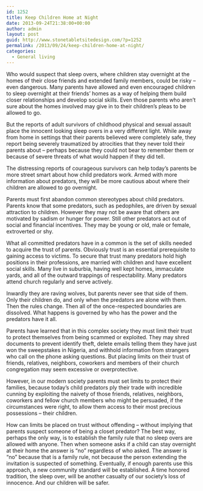 ```yaml
---
id: 1252
title: Keep Children Home at Night
date: 2013-09-24T21:38:00+00:00
author: admin
layout: post
guid: http://www.stonetabletsitedesign.com/?p=1252
permalink: /2013/09/24/keep-children-home-at-night/
categories:
  - General living
---
```

Who would suspect that sleep overs, where children stay overnight at the homes of their close friends and extended family members, could be risky – even dangerous. Many parents have allowed and even encouraged children to sleep overnight at their friends&#8217; homes as a way of helping them build closer relationships and develop social skills. Even those parents who aren&#8217;t sure about the homes involved may give in to their children&#8217;s pleas to be allowed to go.

But the reports of adult survivors of childhood physical and sexual assault place the innocent looking sleep overs in a very different light. While away from home in settings that their parents believed were completely safe, they report being severely traumatized by atrocities that they never told their parents about – perhaps because they could not bear to remember them or because of severe threats of what would happen if they did tell.

The distressing reports of courageous survivors can help today&#8217;s parents be more street smart about how child predators work. Armed with more information about predators, they will be more cautious about where their children are allowed to go overnight.

Parents must first abandon common stereotypes about child predators. Parents know that some predators, such as pedophiles, are driven by sexual attraction to children. However they may not be aware that others are motivated by sadism or hunger for power. Still other predators act out of social and financial incentives. They may be young or old, male or female, extroverted or shy.

What all committed predators have in a common is the set of skills needed to acquire the trust of parents. Obviously trust is an essential prerequisite to gaining access to victims. To secure that trust many predators hold high positions in their professions, are married with children and have excellent social skills. Many live in suburbia, having well kept homes, immaculate yards, and all of the outward trappings of respectability. Many predators attend church regularly and serve actively.

Inwardly they are raving wolves, but parents never see that side of them. Only their children do, and only when the predators are alone with them. Then the rules change. Then all of the once-respected boundaries are dissolved. What happens is governed by who has the power and the predators have it all.

Parents have learned that in this complex society they must limit their trust to protect themselves from being scammed or exploited. They may shred documents to prevent identify theft, delete emails telling them they have just won the sweepstakes in Nigeria, and withhold information from strangers who call on the phone asking questions. But placing limits on their trust of friends, relatives, neighbors, coworkers and members of their church congregation may seem excessive or overprotective.

However, in our modern society parents must set limits to protect their families, because today&#8217;s child predators ply their trade with incredible cunning by exploiting the naivety of those friends, relatives, neighbors, coworkers and fellow church members who might be persuaded, if the circumstances were right, to allow them access to their most precious possessions – their children.

How can limits be placed on trust without offending – without implying that parents suspect someone of being a closet predator? The best way, perhaps the only way, is to establish the family rule that no sleep overs are allowed with anyone. Then when someone asks if a child can stay overnight at their home the answer is &#8220;no&#8221; regardless of who asked. The answer is &#8220;no&#8221; because that is a family rule, not because the person extending the invitation is suspected of something. Eventually, if enough parents use this approach, a new community standard will be established. A time honored tradition, the sleep over, will be another casualty of our society&#8217;s loss of innocence. And our children will be safer.